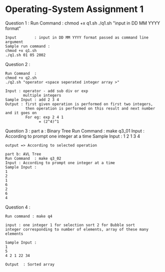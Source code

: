 # Operating-System Assignment 1

Question 1 :
    Run Command  : 
    chmod +x q1.sh 
    ./q1.sh "input in DD MM YYYY format"
        
    Input        : input in DD MM YYYY format passed as command line argument
    Sample run command :
    chmod +x q1.sh 
    ./q1.sh 01 05 2002

Question 2 :
    
    Run Command  : 
    chmod +x q2.sh 
    ./q2.sh "operator <space seperated integer array >"

    Input : operator - add sub div or exp
            multiple integers
    Sample Input : add 2 3 4
    Output : first given operation is performed on first two integers,
             then operation is performed on this result and next number and it goes on
             For eg: exp 2 4 1 
                   = (2^4)^1

Question 3 :
    part a : Binary Tree
    Run Command  : make q3_01
    Input : According to prompt one integer at a time
    Sample Input :
    1
    2
    1
    3
    4
    
    output => According to selected operation

    part b: AVL Tree
    Run Command  : make q3_02
    Input : According to prompt one integer at a time
    Sample Input :
    1
    2
    1
    6
    2
    6
    4
    

Question 4 :

    Run command : make q4

    input : one integer 1 for selection sort 2 for Bubble sort
    integer corresponding to number of elements, array of these many elements

    Sample Input : 
    1
    5
    4 2 1 22 34

    Output  : Sorted array



   


